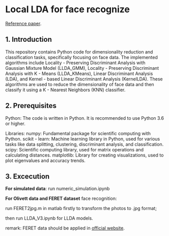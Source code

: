 # Local LDA for face recognize

[Reference paper](https://ieeexplore.ieee.org/document/1388259).

## 1. Introduction

This repository contains Python code for dimensionality reduction and classification tasks, specifically focusing on face data. The implemented algorithms include Locality - Preserving Discriminant Analysis with Gaussian Mixture Model (LLDA_GMM), Locality - Preserving Discriminant Analysis with K - Means (LLDA_KMeans), Linear Discriminant Analysis (LDA), and Kernel - based Linear Discriminant Analysis (KernelLDA). These algorithms are used to reduce the dimensionality of face data and then classify it using a K - Nearest Neighbors (KNN) classifier.

## 2. Prerequisites

Python: The code is written in Python. It is recommended to use Python 3.6 or higher.

Libraries:
numpy: Fundamental package for scientific computing with Python.
scikit - learn: Machine learning library in Python, used for various tasks like data splitting, clustering, discriminant analysis, and classification.
scipy: Scientific computing library, used for matrix operations and calculating distances.
matplotlib: Library for creating visualizations, used to plot eigenvalues and accuracy trends.

## 3. Excecution

**For simulated data**: run numeric_simulation.ipynb

**For Olivett data and FERET dataset** face recognition:

run FERET2jpg.m in matlab firstly to transform the photos to .jpg format;

then run LLDA_V3.ipynb for LLDA models.

remark: FERET data should be applied in [official website](https://www.nist.gov/itl/products-and-services/color-feret-database).
